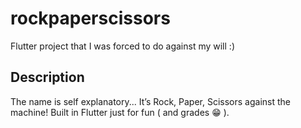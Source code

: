 # rockpaperscissors

Flutter project that I was forced to do against my will :)

## Description

The name is self explanatory...
It’s Rock, Paper, Scissors against the machine! Built in Flutter just for fun ( and grades 😁 ).
